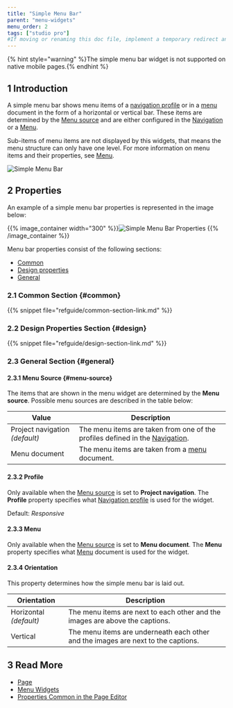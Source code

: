 ```yaml
---
title: "Simple Menu Bar"
parent: "menu-widgets"
menu_order: 2
tags: ["studio pro"]
#If moving or renaming this doc file, implement a temporary redirect and let the respective team know they should update the URL in the product. See Mapping to Products for more details.
---
```


{% hint style="warning" %}The simple menu bar widget is not supported on native mobile pages.{% endhint %}

## 1 Introduction

A simple menu bar shows menu items of a [navigation profile](navigation#profiles) or in a [menu](menu) document in the form of a horizontal or vertical bar. These items are determined by the [Menu source](#menu-source) and are either configured in the [Navigation](navigation) or a [Menu](menu).

Sub-items of menu items are not displayed by this widgets, that means the menu structure can only have one level. For more information on menu items and their properties, see [Menu](menu).

![Simple Menu Bar](attachments/menu-widgets/simple-menu-bar.png)

## 2 Properties

An example of a simple menu bar properties is represented in the image below:

{{% image_container width="300" %}}![Simple Menu Bar Properties](attachments/menu-widgets/simple-menu-bar-properties.png)
{{% /image_container %}}

Menu bar properties consist of the following sections:

* [Common](#common)
* [Design properties](#design)
* [General](#general)

### 2.1 Common Section {#common}

{{% snippet file="refguide/common-section-link.md" %}}

### 2.2 Design Properties Section {#design}

{{% snippet file="refguide/design-section-link.md" %}}

### 2.3 General Section {#general}

#### 2.3.1 Menu Source {#menu-source}

The items that are shown in the menu widget are determined by the **Menu source**. Possible menu sources are described in the table below:

| Value              | Description                                                  |
| ------------------ | ------------------------------------------------------------ |
| Project navigation  *(default)* | The menu items are taken from one of the profiles defined in the [Navigation](navigation). |
| Menu document      | The menu items are taken from a [menu](menu) document.       |

#### 2.3.2 Profile 

Only available when the [Menu source](#menu-source) is set to **Project navigation**. The **Profile** property specifies what [Navigation profile](navigation#profiles) is used for the widget. 

Default: *Responsive*

#### 2.3.3 Menu 

Only available when the [Menu source](#menu-source) is set to **Menu document**. The **Menu** property specifies what [Menu](menu) document is used for the widget.

#### 2.3.4 Orientation

This property determines how the simple menu bar is laid out.

| Orientation | Description |
| --- | --- |
| Horizontal  *(default)* | The menu items are next to each other and the images are above the captions. |
| Vertical | The menu items are underneath each other and the images are next to the captions. |

## 3 Read More

* [Page](page)
* [Menu Widgets](menu-widgets)
* [Properties Common in the Page Editor](common-widget-properties)
